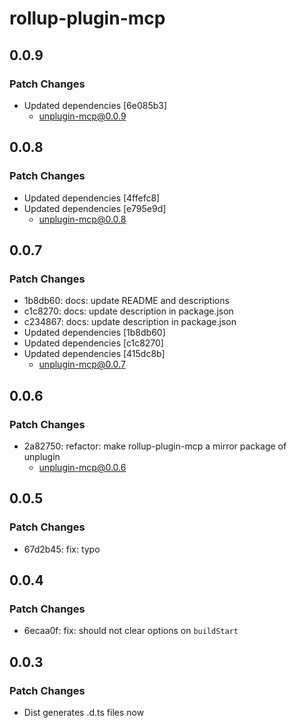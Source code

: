 # rollup-plugin-mcp

## 0.0.9

### Patch Changes

- Updated dependencies [6e085b3]
  - unplugin-mcp@0.0.9

## 0.0.8

### Patch Changes

- Updated dependencies [4ffefc8]
- Updated dependencies [e795e9d]
  - unplugin-mcp@0.0.8

## 0.0.7

### Patch Changes

- 1b8db60: docs: update README and descriptions
- c1c8270: docs: update description in package.json
- c234867: docs: update description in package.json
- Updated dependencies [1b8db60]
- Updated dependencies [c1c8270]
- Updated dependencies [415dc8b]
  - unplugin-mcp@0.0.7

## 0.0.6

### Patch Changes

- 2a82750: refactor: make rollup-plugin-mcp a mirror package of unplugin
  - unplugin-mcp@0.0.6

## 0.0.5

### Patch Changes

- 67d2b45: fix: typo

## 0.0.4

### Patch Changes

- 6ecaa0f: fix: should not clear options on `buildStart`

## 0.0.3

### Patch Changes

- Dist generates .d.ts files now
